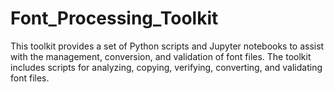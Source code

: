 # Font_Processing_Toolkit
 This toolkit provides a set of Python scripts and Jupyter notebooks to assist with the management, conversion, and validation of font files. The toolkit includes scripts for analyzing, copying, verifying, converting, and validating font files.
